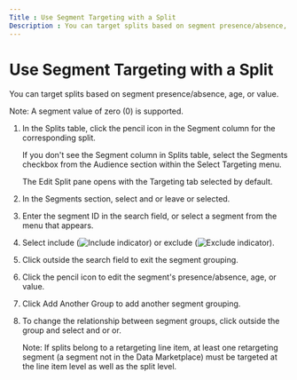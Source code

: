 ```yaml
---
Title : Use Segment Targeting with a Split
Description : You can target splits based on segment presence/absence, age, or value.
---
```



# Use Segment Targeting with a Split



You can target splits based on segment presence/absence, age, or value.

<div id="use-segment-targeting-with-a-split__context_zls_2rf_fpb"
class="section section context">



Note: A segment value of zero (0) is
supported.







1.  In the Splits
    table, click the pencil icon in the
    Segment column for the
    corresponding split.
    

    If you don't see the Segment
    column in Splits table, select the
    Segments checkbox from the
    Audience section within the
    Select Targeting menu.

    

    

    The Edit Split pane opens with the
    Targeting tab selected by default.

    
2.  In the
    Segments section, select
    and or leave
    or selected.
3.  Enter the segment ID in the search field, or
    select a segment from the menu that appears.
4.  Select
    include
    (<img src="../images/create-a-split/splits-include.jpg" class="image"
    alt="Include indicator" />) or
    exclude
    (<img src="../images/create-a-split/splits-exclude.jpg" class="image"
    alt="Exclude indicator" />).
5.  Click outside the search field to exit the
    segment grouping.
6.  Click the pencil icon to edit the segment's
    presence/absence, age, or value.
7.  Click Add Another
    Group to add another segment grouping.
8.  To change the relationship between segment
    groups, click outside the group and select
    and or
    or.
    

    

    Note: If splits belong to a
    retargeting line item, at least one retargeting segment (a segment
    not in the Data Marketplace) must be targeted at the line item level
    as well as the split level.

    

    






